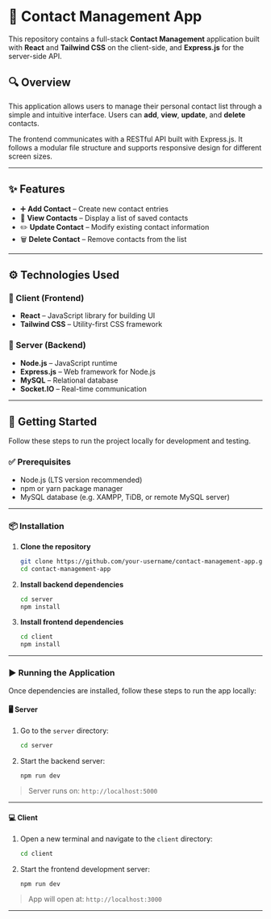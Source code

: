# 📇 Contact Management App

This repository contains a full-stack **Contact Management** application built with **React** and **Tailwind CSS** on the client-side, and **Express.js** for the server-side API.

## 🔍 Overview

This application allows users to manage their personal contact list through a simple and intuitive interface. Users can **add**, **view**, **update**, and **delete** contacts.

The frontend communicates with a RESTful API built with Express.js. It follows a modular file structure and supports responsive design for different screen sizes.

---

## ✨ Features

- ➕ **Add Contact** – Create new contact entries  
- 📄 **View Contacts** – Display a list of saved contacts  
- ✏️ **Update Contact** – Modify existing contact information  
- 🗑 **Delete Contact** – Remove contacts from the list  

---

## ⚙️ Technologies Used

### 🔸 Client (Frontend)

- **React** – JavaScript library for building UI  
- **Tailwind CSS** – Utility-first CSS framework  

### 🔹 Server (Backend)

- **Node.js** – JavaScript runtime  
- **Express.js** – Web framework for Node.js  
- **MySQL** – Relational database  
- **Socket.IO** – Real-time communication  

---

## 🚀 Getting Started

Follow these steps to run the project locally for development and testing.

### ✅ Prerequisites

- Node.js (LTS version recommended)  
- npm or yarn package manager  
- MySQL database (e.g. XAMPP, TiDB, or remote MySQL server)

---

### 📦 Installation

1. **Clone the repository**

    ```bash
    git clone https://github.com/your-username/contact-management-app.git
    cd contact-management-app
    ```

2. **Install backend dependencies**

    ```bash
    cd server
    npm install
    ```

3. **Install frontend dependencies**

    ```bash
    cd client
    npm install
    ```

---

### ▶️ Running the Application

Once dependencies are installed, follow these steps to run the app locally:

#### 🖥️ Server

1. Go to the `server` directory:

    ```bash
    cd server
    ```

2. Start the backend server:

    ```bash
    npm run dev
    ```

> Server runs on: `http://localhost:5000`

---

#### 💻 Client

1. Open a new terminal and navigate to the `client` directory:

    ```bash
    cd client
    ```

2. Start the frontend development server:

    ```bash
    npm run dev
    ```

> App will open at: `http://localhost:3000`

---